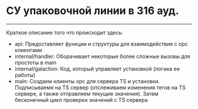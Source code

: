 # СУ упаковочной линии в 316 ауд.
______
Краткое описание того что происходит здесь:
* api:
Предоставляет функции и структуры для взаимодействия с opc клиентами
* internal/handler:
Оборачивает некоторые более сложные вызовы для простоты в main
* internal/galaction:
Код, который управляет установкой (логика ее работы)
* main:
Создаем клиенты opc для сервера TS и установки. Подписываемя на TS сервер (отслеживаем изменения тегов на TS сервере, а также отправляем текущие значения). Затем бесконечный цикл проверки значений с TS сервера

